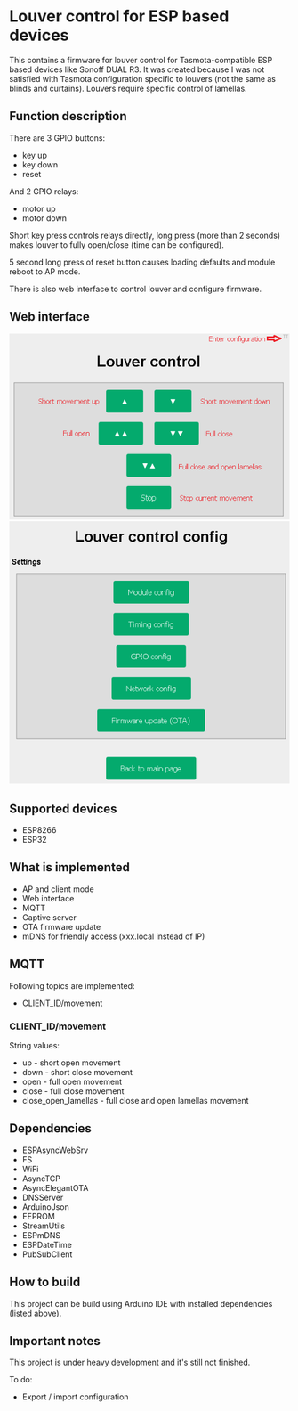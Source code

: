 # Louver control for ESP based devices
This contains a firmware for louver control for Tasmota-compatible ESP based devices like Sonoff DUAL R3. It was created because I was not satisfied with Tasmota configuration specific to louvers (not the same as blinds and curtains). Louvers require specific control of lamellas.

## Function description
There are 3 GPIO buttons:
 - key up
 - key down
 - reset

And 2 GPIO relays:
 - motor up
 - motor down

Short key press controls relays directly, long press (more than 2 seconds) makes louver to fully open/close (time can be configured).

5 second long press of reset button causes loading defaults and module reboot to AP mode.

There is also web interface to control louver and configure firmware.

## Web interface
![Main page](doc/main_page.png)
![Settings page](doc/settings_page.png)

## Supported devices
 - ESP8266
 - ESP32
 
## What is implemented
 - AP and client mode
 - Web interface
 - MQTT
 - Captive server
 - OTA firmware update
 - mDNS for friendly access (xxx.local instead of IP)
 
## MQTT
Following topics are implemented:
 - CLIENT_ID/movement
 
### CLIENT_ID/movement
String values:
 - up - short open movement
 - down - short close movement
 - open - full open movement
 - close - full close movement
 - close_open_lamellas - full close and open lamellas movement
  
## Dependencies
 - ESPAsyncWebSrv
 - FS
 - WiFi
 - AsyncTCP
 - AsyncElegantOTA
 - DNSServer
 - ArduinoJson
 - EEPROM
 - StreamUtils
 - ESPmDNS
 - ESPDateTime
 - PubSubClient

## How to build
This project can be build using Arduino IDE with installed dependencies (listed above).

## Important notes
This project is under heavy development and it's still not finished.

To do:
 - Export / import configuration


